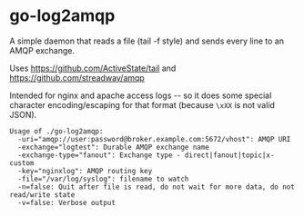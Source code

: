 go-log2amqp
=============

A simple daemon that reads a file (tail -f style)
and sends every line to an AMQP exchange.

Uses https://github.com/ActiveState/tail and https://github.com/streadway/amqp

Intended for nginx and apache access logs -- so it does some special character
encoding/escaping for that format (because `\xXX` is not valid JSON).

```
Usage of ./go-log2amqp:
  -uri="amqp://user:password@broker.example.com:5672/vhost": AMQP URI
  -exchange="logtest": Durable AMQP exchange name
  -exchange-type="fanout": Exchange type - direct|fanout|topic|x-custom
  -key="nginxlog": AMQP routing key
  -file="/var/log/syslog": filename to watch
  -n=false: Quit after file is read, do not wait for more data, do not read/write state
  -v=false: Verbose output
```
